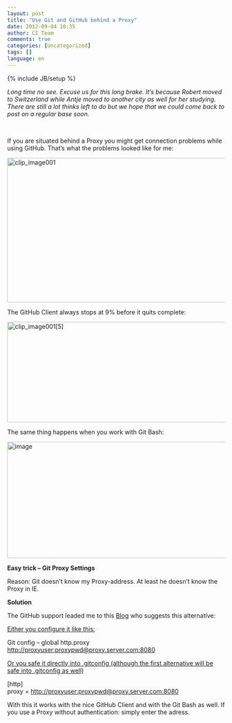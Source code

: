 ```yaml
---
layout: post
title: "Use Git and GitHub behind a Proxy"
date: 2012-09-04 10:35
author: CI Team
comments: true
categories: [Uncategorized]
tags: []
language: en
---
```

{% include JB/setup %}
<p><i>Long time no see. Excuse us for this long brake. It’s because Robert moved to Switzerland while Antje moved to another city as well for her studying. There are still a lot thinks left to do but we hope that we could come back to post on a regular base soon. </i></p>  <p><b></b></p>  <p>&#160;</p>  <p><b></b></p>  <p>If you are situated behind a Proxy you might get connection problems while using GitHub. That’s what the problems looked like for me:</p>  <p><img style="background-image: none; border-bottom: 0px; border-left: 0px; padding-left: 0px; padding-right: 0px; border-top: 0px; border-right: 0px; padding-top: 0px" title="clip_image001" border="0" alt="clip_image001" src="{{BASE_PATH}}/assets/wp-images-de/clip_image001_thumb.jpg" width="585" height="334" /></p>  <p>The GitHub Client always stops at 9% before it quits complete: </p>  <p><img style="background-image: none; border-bottom: 0px; border-left: 0px; padding-left: 0px; padding-right: 0px; border-top: 0px; border-right: 0px; padding-top: 0px" title="clip_image001[5]" border="0" alt="clip_image001[5]" src="{{BASE_PATH}}/assets/wp-images-de/clip_image0015_thumb.jpg" width="589" height="232" /></p>  <p>The same thing happens when you work with Git Bash:</p>  <p><img style="background-image: none; border-bottom: 0px; border-left: 0px; padding-left: 0px; padding-right: 0px; border-top: 0px; border-right: 0px; padding-top: 0px" title="image" border="0" alt="image" src="{{BASE_PATH}}/assets/wp-images-de/image_thumb741.png" width="593" height="269" /></p>  <p><b>Easy trick – Git Proxy Settings</b></p>  <p><b></b></p>  <p>Reason: Git doesn’t know my Proxy-address. At least he doesn’t know the Proxy in IE.</p>  <p><b></b></p>  <p><b>Solution</b></p>  <p><b></b></p>  <p>The GitHub support leaded me to this <a href="http://www.lmxm.net/using-github-for-windows-behind-microsoft-isa-proxy/">Blog</a> who suggests this alternative:</p>  <p><u>Either you configure it like this:</u></p>  <p><u></u></p>  <p align="left">Git config – global http.proxy <a href="http://proxyuser:proxypwd@proxy.server.com:8080/">http://proxyuser:proxypwd@proxy.server.com:8080</a></p>  <p><u>Or you safe it directly into .gitconfig (although the first alternative will be safe into .gitconfig as well)</u></p>  <p><u></u></p>  <p>[http]   <br />proxy = <a href="http://proxyuser:proxypwd@proxy.server.com:8080/">http://proxyuser:proxypwd@proxy.server.com:8080</a></p>  <p>With this it works with the nice GitHub Client and with the Git Bash as well. If you use a Proxy without authentication: simply enter the adress.</p>

